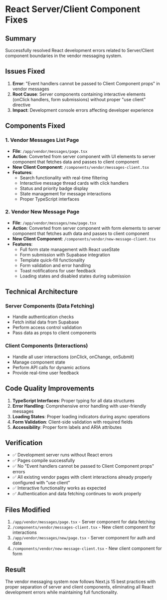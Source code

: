 # React Server/Client Component Fixes

## Summary
Successfully resolved React development errors related to Server/Client component boundaries in the vendor messaging system.

## Issues Fixed
1. **Error**: "Event handlers cannot be passed to Client Component props" in vendor messages
2. **Root Cause**: Server components containing interactive elements (onClick handlers, form submissions) without proper "use client" directive
3. **Impact**: Development console errors affecting developer experience

## Components Fixed

### 1. Vendor Messages List Page
- **File**: `/app/vendor/messages/page.tsx`
- **Action**: Converted from server component with UI elements to server component that fetches data and passes to client component
- **New Client Component**: `/components/vendor/messages-client.tsx`
- **Features**: 
  - Search functionality with real-time filtering
  - Interactive message thread cards with click handlers
  - Status and priority badge display
  - State management for message interactions
  - Proper TypeScript interfaces

### 2. Vendor New Message Page
- **File**: `/app/vendor/messages/new/page.tsx`
- **Action**: Converted from server component with form elements to server component that fetches auth data and passes to client component
- **New Client Component**: `/components/vendor/new-message-client.tsx`
- **Features**:
  - Full form state management with React useState
  - Form submission with Supabase integration
  - Template quick-fill functionality
  - Form validation and error handling
  - Toast notifications for user feedback
  - Loading states and disabled states during submission

## Technical Architecture

### Server Components (Data Fetching)
- Handle authentication checks
- Fetch initial data from Supabase
- Perform access control validation
- Pass data as props to client components

### Client Components (Interactions)
- Handle all user interactions (onClick, onChange, onSubmit)
- Manage component state
- Perform API calls for dynamic actions
- Provide real-time user feedback

## Code Quality Improvements
1. **TypeScript Interfaces**: Proper typing for all data structures
2. **Error Handling**: Comprehensive error handling with user-friendly messages
3. **Loading States**: Proper loading indicators during async operations
4. **Form Validation**: Client-side validation with required fields
5. **Accessibility**: Proper form labels and ARIA attributes

## Verification
- ✅ Development server runs without React errors
- ✅ Pages compile successfully
- ✅ No "Event handlers cannot be passed to Client Component props" errors
- ✅ All existing vendor pages with client interactions already properly configured with "use client"
- ✅ Interactive functionality works as expected
- ✅ Authentication and data fetching continues to work properly

## Files Modified
1. `/app/vendor/messages/page.tsx` - Server component for data fetching
2. `/components/vendor/messages-client.tsx` - New client component for interactions
3. `/app/vendor/messages/new/page.tsx` - Server component for auth and data
4. `/components/vendor/new-message-client.tsx` - New client component for form

## Result
The vendor messaging system now follows Next.js 15 best practices with proper separation of server and client components, eliminating all React development errors while maintaining full functionality.
